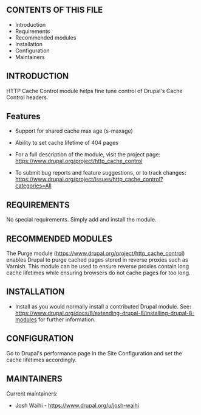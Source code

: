 CONTENTS OF THIS FILE
---------------------

 * Introduction
 * Requirements
 * Recommended modules
 * Installation
 * Configuration
 * Maintainers


INTRODUCTION
------------

HTTP Cache Control module helps fine tune control of Drupal's Cache Control headers.

## Features
* Support for shared cache max age (s-maxage)
* Ability to set cache lifetime of 404 pages

* For a full description of the module, visit the project page:
  https://www.drupal.org/project/http_cache_control

* To submit bug reports and feature suggestions, or to track changes:
  https://www.drupal.org/project/issues/http_cache_control?categories=All


REQUIREMENTS
------------

No special requirements. Simply add and install the module.


RECOMMENDED MODULES
-------------------

The Purge module (https://www.drupal.org/project/http_cache_control) enables Drupal to
purge cached pages stored in reverse proxies such as Varnish. This module can be
used to ensure reverse proxies contain long cache lifetimes while ensuring browsers
do not cache pages for too long.

INSTALLATION
------------

 * Install as you would normally install a contributed Drupal module.
   See: https://www.drupal.org/docs/8/extending-drupal-8/installing-drupal-8-modules for further information.


CONFIGURATION
-------------

Go to Drupal's performance page in the Site Configuration and set the cache
lifetimes accordingly.


MAINTAINERS
-----------

Current maintainers:
 * Josh Waihi - https://www.drupal.org/u/josh-waihi
